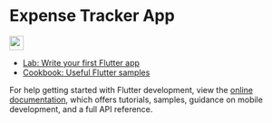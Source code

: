 # Expense Tracker App


<img src='https://imageupload.io/Ixd9CaYdGXnpe0j](https://photos.app.goo.gl/vV4Cupe2JNg5DmC57' width='25'>


- [Lab: Write your first Flutter app](https://docs.flutter.dev/get-started/codelab)
- [Cookbook: Useful Flutter samples](https://docs.flutter.dev/cookbook)

For help getting started with Flutter development, view the
[online documentation](https://docs.flutter.dev/), which offers tutorials,
samples, guidance on mobile development, and a full API reference.
